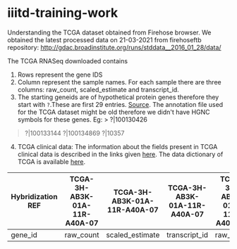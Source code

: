 # iiitd-training-work

Understanding the TCGA dataset obtained from Firehose browser. We obtained the latest processed data on 21-03-2021 from firehoseftb repository: http://gdac.broadinstitute.org/runs/stddata__2016_01_28/data/

The TCGA RNASeq downloaded contains
1. Rows represent the gene IDS
2. Column represent the sample names. For each sample there are three columns: raw_count, scaled_estimate	and transcript_id.
3. The starting geneids are of hypothetical protein genes therefore they start with  `?`.These are first 29 entries. [Source](https://www.biostars.org/p/91765/). The annotation file used for the TCGA dataset might be old therefore we didn't have HGNC symbols for these genes. Eg: > ?|100130426
>?|100133144
>?|100134869
>?|10357

4. TCGA clinical data: The information about the fields present in TCGA clinical data is described in the links given [here](https://www.biostars.org/p/126631/). The data dictionary of TCGA is available [here](https://docs.gdc.cancer.gov/Data_Dictionary/viewer/).  


| Hybridization REF | TCGA-3H-AB3K-01A-11R-A40A-07 | TCGA-3H-AB3K-01A-11R-A40A-07 | TCGA-3H-AB3K-01A-11R-A40A-07                                                                                                        | TCGA-3H-AB3L-01A-11R-A40A-07 | TCGA-3H-AB3L-01A-11R-A40A-07 | TCGA-3H-AB3L-01A-11R-A40A-07                                                                                                        |
| ----------------- | ---------------------------- | ---------------------------- | ----------------------------------------------------------------------------------------------------------------------------------- | ---------------------------- | ---------------------------- | ----------------------------------------------------------------------------------------------------------------------------------- |
| gene\_id          | raw\_count                   | scaled\_estimate             | transcript\_id                                                                                                                      | raw\_count                   | scaled\_estimate             | transcript\_id                                                                                                                      |

